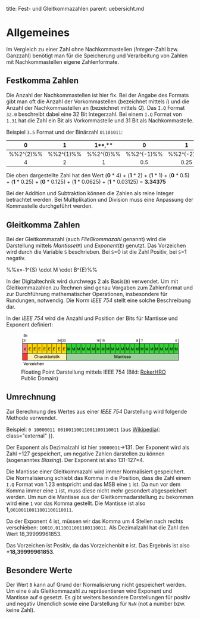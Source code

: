 title: Fest- und Gleitkommazahlen
parent: uebersicht.md

# Allgemeines
Im Vergleich zu einer Zahl ohne Nachkommastellen (*Integer*-Zahl bzw. Ganzzahl) benötigt man für die Speicherung und Verarbeitung von Zahlen mit Nachkommastellen eigene Zahlenformate.

## Festkomma Zahlen
Die Anzahl der Nachkommastellen ist hier fix. Bei der Angabe des Formats gibt man oft die Anzahl der Vorkommastellen (bezeichnet mittels *I*) und die Anzahl der Nachkommastellen an (bezeichnet mittels *Q*). Das <code>I.Q</code> Format <code>32.0</code> beschreibt dabei eine 32 Bit Integerzahl. Bei einem <code>I.Q</code> Format von <code>1.31</code> hat die Zahl ein Bit als Vorkommastelle und 31 Bit als Nachkommastelle.

Beispiel <code>3.5</code> Format und der Binärzahl <code>01101011</code>:

0 | 1 | 1**,** | 0 | 1 | 0 | 1 | 1
:-:|:-:|:-:|:-:|:-:|:-:|:-:|:-:
%%2^\{2\}%% | %%2^\{1\}%% | %%2^\{0\}%% | %%2^\{-1\}%% | %%2^\{-2\}%% | %%2^\{-3\}%% | %%2^\{-4\}%% | %%2^\{-5\}%%
4 | 2 | 1 | 0.5 | 0.25 | 0.125 | 0.0625 | 0.03125

Die oben dargestellte Zahl hat den Wert (**0** * 4) + (**1** * 2) + (**1** * 1) + (**0** * 0.5) + (**1** * 0.25) + (**0** * 0.125) + (**1** * 0.0625) + (**1** * 0.03125) = **3.34375**

Bei der Addition und Subtraktion können die Zahlen als reine Integer betrachtet werden. Bei Multiplikation und Division muss eine Anpassung der Kommastelle durchgeführt werden.

## Gleitkomma Zahlen
Bei der Gleitkommazahl (auch *Fließkommazahl* genannt) wird die Darstellung mittels *Mantisse*(<code>M</code>) und *Exponent*(<code>E</code>) genutzt. Das Vorzeichen wird durch die Variable <code>S</code> beschrieben. Bei <code>S</code>=0 ist die Zahl Positiv, bei <code>S</code>=1 negativ.

%%x=-1^{S} \cdot M \cdot B^{E}%%

In der Digitaltechnik wird durchwegs 2 als Basis(<code>B</code>) verwendet. Um mit Gleitkommazahlen zu Rechnen sind genau Vorgaben zum Zahlenformat und zur Durchführung mathematischer Operationen, insbesondere für Rundungen, notwendig. Die Norm *IEEE 754* stellt eine solche Beschreibung dar.

In der *IEEE 754* wird die Anzahl und Position der Bits für Mantisse und Exponent definiert:

<figure><img src="float_ieeee_754.svg"><figcaption>Floating Point Darstellung mittels IEEE 754 (Bild: <a href="https://commons.wikimedia.org/wiki/File:IEEE-754-single.svg">RokerHRO</a> Public Domain)</figcaption></figure>

## Umrechnung
Zur Berechnung des Wertes aus einer *IEEE 754* Darstellung wird folgende Methode verwendet.

Beispiel: <code>0 10000011 00100110011001100110011</code> (aus [Wikipedia](https://de.wikipedia.org/wiki/IEEE_754){: class="external" }).

Der Exponent als Dezimalzahl ist hier <code>10000011</code>->131. Der Exponent wird als Zahl +127 gespeichert, um negative Zahlen darstellen zu können (sogenanntes *Biasing*). Der Exponent ist also 131-127=4.

Die Mantisse einer Gleitkommazahl wird immer Normalisiert gespeichert. Die Normalisierung schiebt das Komma in die Position, dass die Zahl einem <code>I.Q</code> Format von 1.23 entspricht und das MSB eine <code>1</code> ist. Da nun vor dem Komma immer eine <code>1</code> ist, muss diese nicht mehr gesondert abgespeichert werden. Um nun die Mantisse aus der Gleitkommadarstellung zu bekommen wird eine <code>1</code> vor das Komma gestellt. Die Mantisse ist also **1,**<code>00100110011001100110011</code>.

Da der Exponent 4 ist, müssen wir das Komma um 4 Stellen nach rechts verschieben:
<code>10010,0110011001100110011</code>. Als Dezimalzahl hat die Zahl den Wert 18,39999961853.

Das Vorzeichen ist Positiv, da das Vorzeichenbit <code>0</code> ist. Das Ergebnis ist also **+18,39999961853**.

## Besondere Werte
Der Wert <code>0</code> kann auf Grund der Normalisierung nicht gespeichert werden. Um eine <code>0</code> als Gleitkommazahl zu repräsentieren wird Exponent und Mantisse auf <code>0</code> gesetzt. Es gibt weiters besondere Darstellungen für positiv und negativ Unendlich sowie eine Darstellung für <code>NaN</code> (not a number bzw. keine Zahl).
